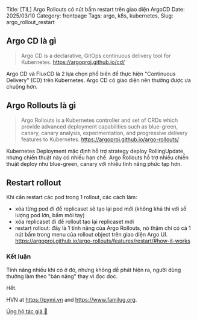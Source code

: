 Title: [TIL] Argo Rollouts có nút bấm restart trên giao diện ArgoCD
Date: 2025/03/10
Category: frontpage
Tags: argo, k8s, kubernetes,
Slug: argo_rollout_restart

## Argo CD là gì
> Argo CD is a declarative, GitOps continuous delivery tool for Kubernetes. <https://argoproj.github.io/cd/>
 
Argo CD và FluxCD là 2 lựa chọn phổ biến để thực hiện "Continuous Delivery" (CD) trên Kubernetes. 
Argo CD có giao diện nên thường được ưa chuộng hơn.


## Argo Rollouts là gì
> Argo Rollouts is a Kubernetes controller and set of CRDs which provide advanced deployment capabilities such as blue-green, canary, canary analysis, experimentation, and progressive delivery features to Kubernetes. <https://argoproj.github.io/argo-rollouts/>

Kubernetes Deployment mặc định hỗ trợ strategy deploy RollingUpdate, nhưng chiến thuật này có nhiều hạn chế. Argo Rollouts hỗ trợ nhiều chiến thuật deploy như blue-green, canary với nhiều tính năng phức tạp hơn.

## Restart rollout
Khi cần restart các pod trong 1 rollout, các cách làm:

- xóa từng pod đi để replicaset sẽ tạo lại pod mới (không khả thi với số lượng pod lớn, bấm mỏi tay)
- xóa replicaset đi để rollout tạo lại replicaset mới 
- restart rollout: đây là 1 tính năng của Argo Rollouts, nó thậm chí có cả 1 nút bấm trong menu của rollout object trên giao diện Argo UI. <https://argoproj.github.io/argo-rollouts/features/restart/#how-it-works>

### Kết luận
Tính năng nhiều khi có ở đó, nhưng không dễ phát hiện ra, người dùng thường làm theo "bản năng" thay vì đọc doc.

Hết.

HVN at <https://pymi.vn> and <https://www.familug.org>.

[Ủng hộ tác giả 🍺](https://www.familug.org/p/ung-ho.html)
